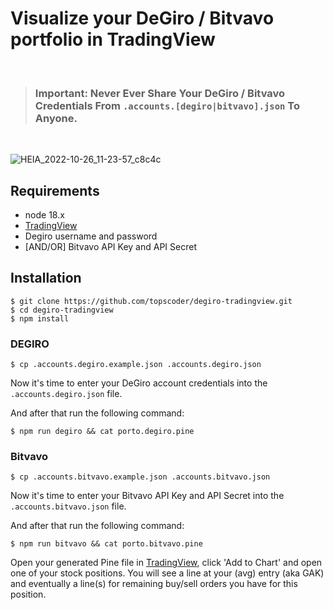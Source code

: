 # Visualize your DeGiro / Bitvavo portfolio in TradingView

<br>

> ### __Important__: Never Ever Share Your DeGiro / Bitvavo Credentials From `.accounts.[degiro|bitvavo].json` To Anyone.

<br>

![HEIA_2022-10-26_11-23-57_c8c4c](https://github.com/topscoder/degiro-tradingview/assets/86197446/e7b70596-f2b9-4e67-8fe9-7a201076d0c6)

## Requirements
* node 18.x
* [TradingView](https://www.tradingview.com/gopro/?share_your_love=zdwnsq6cm9)
* Degiro username and password
* [AND/OR] Bitvavo API Key and API Secret

## Installation

```
$ git clone https://github.com/topscoder/degiro-tradingview.git
$ cd degiro-tradingview
$ npm install
```

### DEGIRO
```
$ cp .accounts.degiro.example.json .accounts.degiro.json
```

Now it's time to enter your DeGiro account credentials into the `.accounts.degiro.json` file.

And after that run the following command:

```
$ npm run degiro && cat porto.degiro.pine
```

### Bitvavo

```
$ cp .accounts.bitvavo.example.json .accounts.bitvavo.json
```

Now it's time to enter your Bitvavo API Key and API Secret into the `.accounts.bitvavo.json` file.

And after that run the following command:

```
$ npm run bitvavo && cat porto.bitvavo.pine
```

Open your generated Pine file in [TradingView](https://www.tradingview.com/gopro/?share_your_love=zdwnsq6cm9), click 'Add to Chart' and open one of your stock positions. You will see a line at your (avg) entry (aka GAK) and eventually a line(s) for remaining buy/sell orders you have for this position.
